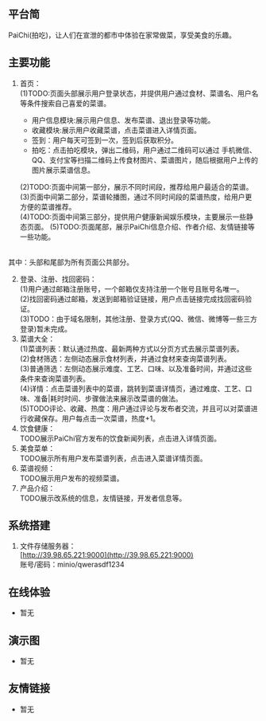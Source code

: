 ## 平台简

PaiChi(拍吃)，让人们在宣泄的都市中体验在家常做菜，享受美食的乐趣。

## 主要功能

1.  首页：<br>
    (1)TODO:页面头部展示用户登录状态，并提供用户通过食材、菜谱名、用户名等条件搜索自己喜爱的菜谱。<br>
    * 用户信息模块:展示用户信息、发布菜谱、退出登录等功能。<br>
    * 收藏模块:展示用户收藏菜谱，点击菜谱进入详情页面。<br>
    * 签到：用户每天可签到一次，签到后获取积分。<br>
    * 拍吃：点击拍吃模块，弹出二维码，用户通过二维码可以通过
    手机微信、QQ、支付宝等扫描二维码上传食材图片、菜谱图片，随后根据用户上传的图片展示菜谱信息。<br>
    
    (2)TODO:页面中间第一部分，展示不同时间段，推荐给用户最适合的菜谱。<br>
    (3)页面中间第二部分，菜谱轮播图，通过不同时间段的菜谱热度，给用户更方便的菜谱推荐。<br>
    (4)TODO:页面中间第三部分，提供用户健康新闻娱乐模块，主要展示一些静态页面。
    (5)TODO:页面尾部，展示PaiChi信息介绍、作者介绍、友情链接等一些功能。
<br>
其中：头部和尾部为所有页面公共部分。

2.  登录、注册、找回密码：<br>
    (1)用户通过邮箱注册账号，一个邮箱仅支持注册一个账号且账号名唯一。<br>
    (2)找回密码通过邮箱，发送到邮箱验证链接，用户点击链接完成找回密码验证。<br>
    (3)TODO：由于域名限制，其他注册、登录方式(QQ、微信、微博等一些三方登录)暂未完成。<br>
3.  菜谱大全：<br>
    (1)菜谱列表：默认通过热度、最新两种方式以分页方式去展示菜谱列表。<br>
    (2)食材筛选：左侧动态展示食材列表，并通过食材来查询菜谱列表。<br>
    (3)普通筛选：左侧动态展示难度、工艺、口味、以及准备时间，并通过这些条件来查询菜谱列表。<br>
    (4)详情：点击菜谱列表中的菜谱，跳转到菜谱详情页，通过难度、工艺、口味、准备|耗时时间、步骤做法来展示改菜谱的做法。<br>
    (5)TODO评论、收藏、热度：用户通过评论与发布者交流，并且可以对菜谱进行收藏保存。用户每点击一次菜谱，热度+1。<br>
4.  饮食健康：<br>
  TODO展示PaiChi官方发布的饮食新闻列表，点击进入详情页面。
5.  美食菜单：<br>
  TODO展示所有用户发布菜谱列表，点击进入菜谱详情页面。<br>
6.  菜谱视频：<br>
  TODO展示用户发布的视频菜谱。<br>
7.  产品介绍：<br>
  TODO展示改系统的信息，友情链接，开发者信息等。<br>
  
## 系统搭建
1.  文件存储服务器：<br>
    [http://39.98.65.221:9000](http://39.98.65.221:9000) <br>
    账号/密码：minio/qwerasdf1234

## 在线体验

- 暂无

## 演示图

- 暂无

## 友情链接

- 暂无